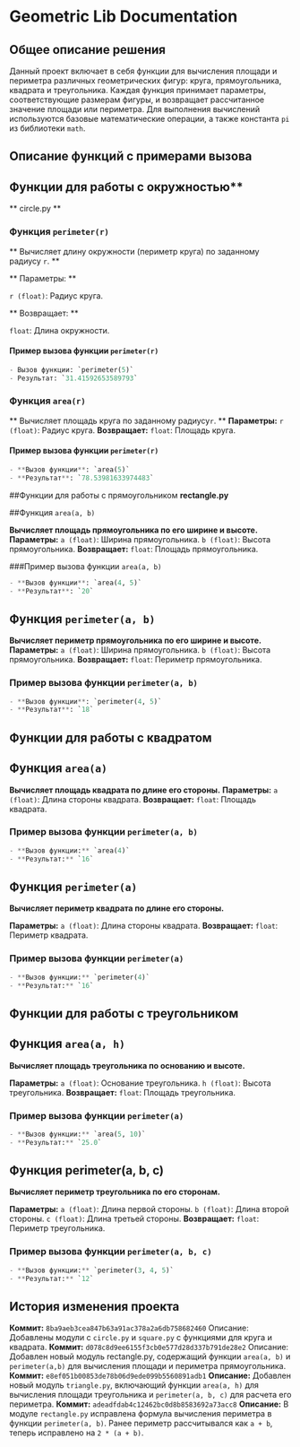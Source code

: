# **Geometric Lib Documentation** 
## **Общее описание решения**
Данный проект включает в себя функции для вычисления площади и периметра различных геометрических фигур: круга, прямоугольника, квадрата и треугольника. Каждая функция принимает параметры, соответствующие размерам фигуры, и возвращает рассчитанное значение площади или периметра. Для выполнения вычислений используются базовые математические операции, а также константа `pi` из библиотеки `math`.

## Описание функций с примерами вызова

## Функции для работы с окружностью**
** circle.py **

### Функция `perimeter(r)`

** Вычисляет длину окружности (периметр круга) по заданному радиусу `r`. **

** Параметры: **

`r (float)`: Радиус круга.

** Возвращает: **

`float`: Длина окружности.

#### Пример вызова функции `perimeter(r)`
```python
- Вызов функции: `perimeter(5)`
- Результат: `31.41592653589793`
```

    
### Функция `area(r)`

** Вычисляет площадь круга по заданному радиусу`r`. **
**Параметры:**
`r (float)`: Радиус круга.
**Возвращает:**
`float`: Площадь круга.

#### Пример вызова функции `perimeter(r)`
```python
- **Вызов функции**: `area(5)`
- **Результат**: `78.53981633974483`
```

##Функции для работы с прямоугольником
**rectangle.py**

##Функция `area(a, b)`

**Вычисляет площадь прямоугольника по его ширине и высоте.**
**Параметры:**
`a (float)`: Ширина прямоугольника.
`b (float)`: Высота прямоугольника.
**Возвращает:**
`float`: Площадь прямоугольника.

###Пример вызова функции `area(a, b)`
```python
- **Вызов функции**: `area(4, 5)`
- **Результат**: `20`
```

## Функция `perimeter(a, b)`

**Вычисляет периметр прямоугольника по его ширине и высоте.**
**Параметры:**
`a (float)`: Ширина прямоугольника.
`b (float)`: Высота прямоугольника.
**Возвращает:**
`float`: Периметр прямоугольника.

### Пример вызова функции `perimeter(a, b)`
```python
- **Вызов функции**: `perimeter(4, 5)`
- **Результат**: `18`
```

## **Функции для работы с квадратом**

## Функция `area(a)`

**Вычисляет площадь квадрата по длине его стороны.**
**Параметры:**
`a (float)`: Длина стороны квадрата.
**Возвращает:**
`float`: Площадь квадрата.

### Пример вызова функции `perimeter(a, b)`
```python
- **Вызов функции:** `area(4)`
- **Результат:** `16`
```

## Функция `perimeter(a)`

**Вычисляет периметр квадрата по длине его стороны.**

**Параметры:**
`a (float)`: Длина стороны квадрата.
**Возвращает:**
`float`: Периметр квадрата.
### Пример вызова функции `perimeter(a)`
```python
- **Вызов функции:** `perimeter(4)`
- **Результат:** `16`
```

## **Функции для работы с треугольником**
## Функция `area(a, h)`

**Вычисляет площадь треугольника по основанию и высоте.**

**Параметры:**
`a (float)`: Основание треугольника.
`h (float)`: Высота треугольника.
**Возвращает:**
`float`: Площадь треугольника.
### Пример вызова функции `perimeter(a)`
```python
- **Вызов функции:** `area(5, 10)`
- **Результат:** `25.0`
```

## Функция perimeter(a, b, c)

**Вычисляет периметр треугольника по его сторонам.**

**Параметры:**
`a (float)`: Длина первой стороны.
`b (float)`: Длина второй стороны.
`c (float)`: Длина третьей стороны.
**Возвращает:**
`float`: Периметр треугольника.
### Пример вызова функции `perimeter(a, b, c)`
```python
- **Вызов функции:** `perimeter(3, 4, 5)`
- **Результат:** `12`
```

## История изменения проекта
**Коммит:** `8ba9aeb3cea847b63a91ac378a2a6db758682460`
Описание: Добавлены модули c `circle.py` и `square.py` с функциями для круга и квадрата.
**Коммит:** `d078c8d9ee6155f3cb0e577d28d337b791de28e2`
Описание: Добавлен новый модуль rectangle.py, содержащий функции `area(a, b)` и `perimeter(a,b)` для вычисления площади и периметра прямоугольника.
**Коммит:** `e8ef051b00853de78b06d9ede099b5560891adb1`
**Описание:** Добавлен новый модуль `triangle.py`, включающий функции `area(a, h)` для вычисления площади треугольника и `perimeter(a, b, c)` для расчета его периметра.
**Коммит:**  `adeadfdab4c12462bc0d8b8583692a73acc8`
**Описание:** В модуле `rectangle.py` исправлена формула вычисления периметра в функции `perimeter(a, b)`. Ранее периметр рассчитывался как `a + b`, теперь исправлено на `2 * (a + b)`.
